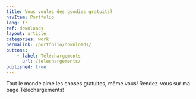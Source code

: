 ```yaml
---
title: Vous voulez des goodies gratuits?
navItem: Portfolio
lang: fr
ref: downloads
layout: article
categories: work
permalink: /portfolio/downloads/
buttons:
    - label: Téléchargements
      url: /telechargements/
published: true
---
```


Tout le monde aime les choses gratuites, même vous! Rendez-vous sur ma page Téléchargements!
